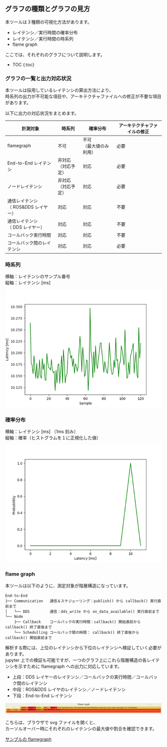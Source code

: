 ## グラフの種類とグラフの見方

本ツールは３種類の可視化方法があります。

- レイテンシ／実行時間の確率分布
- レイテンシ／実行時間の時系列
- flame graph

ここでは、それぞれのグラフについて説明します。

* TOC
{:toc}

### グラフの一覧と出力対応状況

本ツールは採用しているレイテンシの算出方法により、  
時系列の出力が不可能な項目や、アーキテクチャファイルへの修正が不要な項目があります。

以下に出力の対応状況をまとめます。

| 計測対象                                  | 時系列                   | 確率分布                     | アーキテクチャファイルの修正 |
| ----------------------------------------- | ------------------------ | ---------------------------- | ---------------------------- |
| flamegraph                                | 不可                     | 不可<br />（最大値のみ利用） | 必要                         |
| End-to-End レイテンシ                     | 非対応<br />（対応予定） | 対応                         | 必要                         |
| ノードレイテンシ                          | 非対応<br />（対応予定） | 対応                         | 必要                         |
| 通信レイテンシ<br />（ ROS&DDS レイヤー） | 対応                     | 対応                         | 不要                         |
| 通信レイテンシ<br />（ DDS レイヤー）     | 対応                     | 対応                         | 不要                         |
| コールバック実行時間                      | 対応                     | 対応                         | 不要                         |
| コールバック間のレイテンシ                | 対応                     | 対応                         | 必要                         |

### 時系列

横軸：レイテンシのサンプル番号  
縦軸：レイテンシ [ms]

[![timeseries_sample](../imgs/timeseries_sample.png)](../imgs/timeseries_sample.png)

### 確率分布

横軸：レイテンシ [ms] （1ms 刻み）  
縦軸：確率（ヒストグラムを１に正規化した値）

[![hist_sample](../imgs/hist_sample.png)](../imgs/hist_sample.png)



### flame graph

本ツールは以下のように、測定対象が階層構造になっています。

```
End-to-End
├── Communication	通信＆スケジューリング：publish() から callback() 実行直前まで
│   └── DDS			通信：dds_write から on_data_available() 実行直前まで
└── Node			
    ├── Callback	コールバックの実行時間：callback() 開始直前から callback() 終了直後まで
    └── Schedulling	コールバック間の時間： callback() 終了直後から callback() 開始直前まで
```

解析する際には、上位のレイテンシから下位のレイテンシへ検証していく必要があります。  
jupyter 上での検証も可能ですが、一つのグラフ上にこれら階層構造の各レイテンシを示すために flamegraph への出力に対応しています。

- 上段：DDS レイヤーのレイテンシ／コールバックの実行時間／コールバック間のレイテンシ
- 中段：ROS&DDS レイヤのレイテンシ／ノードレイテンシ
- 下段：End-to-End レイテンシ

[![flamegraph](../imgs/flamegraph.png)](../imgs/flamegraph.png)

こちらは、ブラウザで svg ファイルを開くと、  
カーソルオーバー時にそれぞれのレイテンシの最大値や割合を確認できます。

[サンプルの flamegraph](../imgs/flamegraph_sample.svg)
